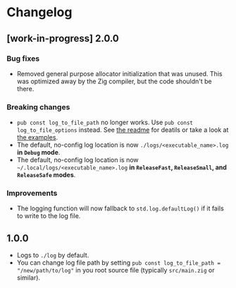 # Changelog

## [work-in-progress] 2.0.0

### Bug fixes

* Removed general purpose allocator initialization that was unused. This was optimized away by the
  Zig compiler, but the code shouldn't be there.

### Breaking changes

* `pub const log_to_file_path` no longer works. Use `pub const log_to_file_options` instead. See
  [the readme](./README.md) for deatils or take a look at [the examples](./examples/README.md).
* The default, no-config log location is now `./logs/<executable_name>.log` **in `Debug` mode**.
* The default, no-config log location is now `~/.local/logs/<executable_name>.log` **in
  `ReleaseFast`, `ReleaseSmall`, and `ReleaseSafe` modes**.

### Improvements

* The logging function will now fallback to `std.log.defaultLog()` if it fails to write to the log
  file.

## 1.0.0

* Logs to `./log` by default.
* You can change log file path by setting `pub const log_to_file_path = "/new/path/to/log"` in
  you root source file (typically `src/main.zig` or similar).
